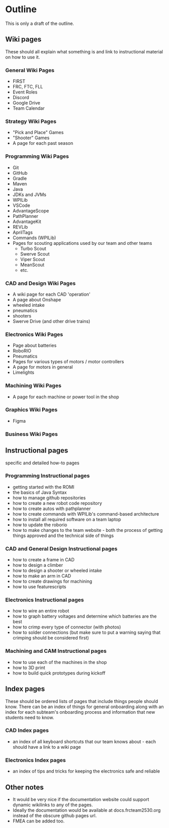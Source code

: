 # Outline

This is only a draft of the outline.

## Wiki pages

These should all explain what something is and link to instructional material on how to use it.

### General Wiki Pages

- FIRST
- FRC, FTC, FLL
- Event Roles
- Discord
- Google Drive
- Team Calendar

### Strategy Wiki Pages

- "Pick and Place" Games
- "Shooter" Games
- A page for each past season

### Programming Wiki Pages

- Git
- GitHub
- Gradle
- Maven
- Java
- JDKs and JVMs
- WPILib
- VSCode
- AdvantageScope
- PathPlanner
- AdvantageKit
- REVLib
- AprilTags
- Commands (WPILib)
- Pages for scouting applications used by our team and other teams
  - Turbo Scout
  - Swerve Scout
  - Viper Scout
  - MeanScout
  - etc.

### CAD and Design Wiki Pages

- A wiki page for each CAD 'operation'
- A page about Onshape
- wheeled intake
- pneumatics
- shooters
- Swerve Drive (and other drive trains)

### Electronics Wiki Pages

- Page about batteries
- RoboRIO
- Pneumatics
- Pages for various types of motors / motor controllers
- A page for motors in general
- Limelights

### Machining Wiki Pages

- A page for each machine or power tool in the shop

### Graphics Wiki Pages

- Figma

### Business Wiki Pages

## Instructional pages

specific and detailed how-to pages

### Programming Instructional pages

- getting started with the ROMI
- the basics of Java Syntax
- how to manage github repositories
- how to create a new robot code repository
- how to create autos with pathplanner
- how to create commands with WPILib's command-based architecture
- how to install all required software on a team laptop
- how to update the roborio
- how to make changes to the team website - both the process of getting things approved and the technical side of things

### CAD and General Design Instructional pages

- how to create a frame in CAD
- how to design a climber
- how to design a shooter or wheeled intake
- how to make an arm in CAD
- how to create drawings for machining
- how to use featurescripts

### Electronics Instructional pages

- how to wire an entire robot
- how to graph battery voltages and determine which batteries are the best
- how to crimp every type of connector (with photos)
- how to solder connections (but make sure to put a warning saying that crimping should be considered first)

### Machining and CAM Instructional pages

- how to use each of the machines in the shop
- how to 3D print
- how to build quick prototypes during kickoff

## Index pages

These should be ordered lists of pages that include things people should know. There can be an index of things for general onboarding along with an index for each subteam's onboarding process and information that new students need to know.

### CAD Index pages

- an index of all keyboard shortcuts that our team knows about - each should have a link to a wiki page

### Electronics Index pages

- an index of tips and tricks for keeping the electronics safe and reliable

## Other notes

- It would be very nice if the documentation website could support dynamic wikilinks to any of the pages.
- Ideally the documentation would be available at docs.frcteam2530.org instead of the obscure github pages url.
- FMEA can be added too.
